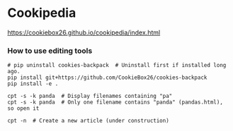 # Cookipedia

https://cookiebox26.github.io/cookipedia/index.html


### How to use editing tools

```
# pip uninstall cookies-backpack  # Uninstall first if installed long ago.
pip install git+https://github.com/CookieBox26/cookies-backpack
pip install -e .

cpt -s -k panda  # Display filenames containing "pa"
cpt -s -k panda  # Only one filename contains "panda" (pandas.html), so open it

cpt -n  # Create a new article (under construction)
```
